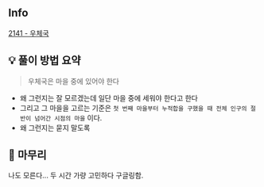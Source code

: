 ## Info
[2141 - 우체국](https://www.acmicpc.net/problem/2141)

## 💡 풀이 방법 요약
> 우체국은 마을 중에 있어야 한다
- 왜 그런지는 잘 모르겠는데 일단 마을 중에 세워야 한다고 한다
- 그리고 그 마을을 고르는 기준은 `첫 번째 마을부터 누적합을 구했을 때 전체 인구의 절반이 넘어간 시점의 마을` 이다.
- 왜 그런지는 묻지 말도록


## 🙂 마무리
나도 모른다... 두 시간 가량 고민하다 구글링함.